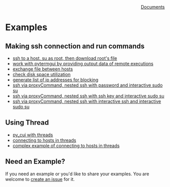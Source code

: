 
<div style="text-align:right"><a href="../index">Documents</a></div>

# Examples

## Making ssh connection and run commands
- [ssh to a host, su as root, then download root's file](https://iapyeh.github.io/sshscript/examples/ex-ssh-sudo-download) 
- [work with pytermgui by providing output data of remote executions](https://iapyeh.github.io/sshscript/examples/ex-pytermgui) 
- [exchange file between hosts](https://iapyeh.github.io/sshscript/examples/ex-filetransfer) 
- [check disk space utilization](https://iapyeh.github.io/sshscript/examples/ex-disk.space.checking) 
- [generate list of ip addresses for blocking](https://iapyeh.github.io/sshscript/examples/ex-blackip) 
- [ssh via proxyCommand, nested ssh with password and interactive sudo su](https://iapyeh.github.io/sshscript/examples/proxycommand-ssh) 
- [ssh via proxyCommand, nested ssh with ssh key and interactive sudo su](https://iapyeh.github.io/sshscript/examples/proxycommand-ssh3) 
- [ssh via proxyCommand, nested ssh with interactive ssh and interactive sudo su](https://iapyeh.github.io/sshscript/examples/proxycommand-ssh2) 

## Using Thread
- [py_cui with threads](https://iapyeh.github.io/sshscript/examples/ex-py_cui_threading) 
- [connecting to hosts in threads](https://iapyeh.github.io/sshscript/examples/ex-threads-2) 
- [complex example of connecting to hosts in threads ](https://iapyeh.github.io/sshscript/examples/ex-threads-3) 


## Need an Example?
If you need an example or you'd like to share your examples. You are welcome to <a target="_blank" href="https://github.com/iapyeh/sshscript/issues">create an issue</a> for it.
